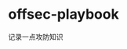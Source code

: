 









































































































































# offsec-playbook
记录一点攻防知识

